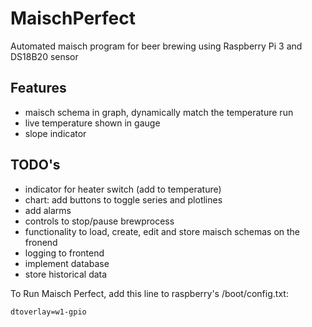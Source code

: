 # MaischPerfect
Automated maisch program for beer brewing using Raspberry Pi 3 and DS18B20 sensor

## Features
* maisch schema in graph, dynamically match the temperature run
* live temperature shown in gauge
* slope indicator


## TODO's
* indicator for heater switch (add to temperature)
* chart: add buttons to toggle series and plotlines
* add alarms
* controls to stop/pause brewprocess
* functionality to load, create, edit and store maisch schemas on the fronend
* logging to frontend
* implement database
* store historical data

To Run Maisch Perfect, add this line to raspberry's /boot/config.txt:

```
dtoverlay=w1-gpio
```